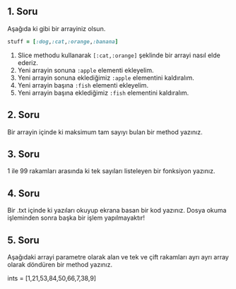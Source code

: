 ## 1. Soru

Aşağıda ki gibi bir arrayiniz olsun.

```ruby
stuff = [:dog,:cat,:orange,:banana]
```

1. Slice methodu kullanarak  `[:cat,:orange]` şeklinde bir arrayi nasıl elde ederiz.
2. Yeni arrayin sonuna `:apple` elementi ekleyelim.
3. Yeni arrayin sonuna eklediğimiz `:apple` elementini kaldıralım.
4. Yeni arrayin başına `:fish` elementi ekleyelim.
5. Yeni arrayin başına eklediğimiz `:fish` elementini kaldıralım.

## 2. Soru

Bir arrayin içinde ki maksimum tam sayıyı bulan bir method yazınız.

## 3. Soru

1 ile 99 rakamları arasında ki tek sayıları listeleyen bir fonksiyon yazınız.

## 4. Soru

Bir .txt içinde ki yazıları okuyup ekrana basan bir kod yazınız. Dosya okuma işleminden sonra başka bir işlem yapılmayaktır!

## 5. Soru

Aşağıdaki arrayi parametre olarak alan ve tek ve çift rakamları ayrı ayrı array olarak döndüren bir method yazınız.

ints = [1,21,53,84,50,66,7,38,9]
